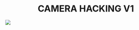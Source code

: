 <h1 align = " center ">CAMERA HACKING V1</h1>
<img align = "center" src = "https://w0.peakpx.com/wallpaper/471/576/HD-wallpaper-cctv-security-cameras-security-cctv-tech.jpg">
